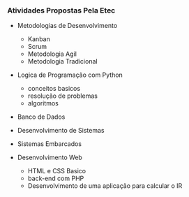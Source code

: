 ### Atividades Propostas Pela Etec

- Metodologias de Desenvolvimento
    - Kanban
    - Scrum
    - Metodologia Agil 
    - Metodologia Tradicional

- Logica de Programação com Python
    - conceitos basicos
    - resolução de problemas
    - algoritmos

- Banco de Dados

- Desenvolvimento de Sistemas

- Sistemas Embarcados

- Desenvolvimento Web
    - HTML e CSS Basico
    - back-end com PHP
    - Desenvolvimento de uma aplicação para calcular o IR 